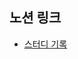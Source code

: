 ## 노션 링크
- [스터디 기록](https://sneaky-scarf-8cf.notion.site/NestJS-17b402c3d2ae80d58e9dc88f995f0a42?pvs=4)

